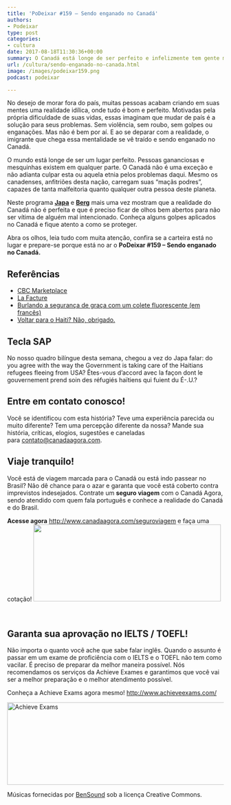 ```yaml
---
title: 'PoDeixar #159 – Sendo enganado no Canadá'
authors:
- Podeixar
type: post
categories:
- cultura
date: 2017-08-18T11:30:36+00:00
summary: O Canadá está longe de ser perfeito e infelizmente tem gente mal intencionada por aqui também. Fique atento e descubra se você está sendo enganado no Canadá
url: /cultura/sendo-enganado-no-canada.html
image: /images/podeixar159.png
podcast: podeixar

---
```

No desejo de morar fora do país, muitas pessoas acabam criando em suas mentes uma realidade idílica, onde tudo é bom e perfeito. Motivadas pela própria dificuldade de suas vidas, essas imaginam que mudar de país é a solução para seus problemas. Sem violência, sem roubo, sem golpes ou enganações. Mas não é bem por aí. E ao se deparar com a realidade, o imigrante que chega essa mentalidade se vê traído e sendo enganado no Canadá.

O mundo está longe de ser um lugar perfeito. Pessoas gananciosas e mesquinhas existem em qualquer parte. O Canadá não é uma exceção e não adianta culpar esta ou aquela etnia pelos problemas daqui. Mesmo os canadenses, anfitriões desta nação, carregam suas &#8220;maçãs podres&#8221;, capazes de tanta malfeitoria quanto qualquer outra pessoa deste planeta.

Neste programa [**Japa**][1] e [**Berg**][2] mais uma vez mostram que a realidade do Canadá não é perfeita e que é preciso ficar de olhos bem abertos para não ser vítima de alguém mal intencionado. Conheça alguns golpes aplicados no Canadá e fique atento a como se proteger.

Abra os olhos, leia tudo com muita atenção, confira se a carteira está no lugar e prepare-se porque está no ar o **PoDeixar #159 &#8211; Sendo enganado no Canadá.**



## Referências

  * <a href="http://www.cbc.ca/marketplace/" target="_blank" rel="noopener">CBC Marketplace</a>
  * <a href="http://ici.radio-canada.ca/tele/la-facture/2016-2017/" target="_blank" rel="noopener">La Facture</a>
  * <a href="https://www.vice.com/fr_ca/article/3dbeew/gilet-fluorescent-bon-plan" target="_blank" rel="noopener">Burlando a segurança de graça com um colete fluorescente (em francês)</a>
  * [Voltar para o Haiti? Não, obrigado.][3]

## Tecla SAP

No nosso quadro bilíngue desta semana, chegou a vez do Japa falar: do you agree with the way the Government is taking care of the Haitians refugees fleeing from USA? Êtes-vous d&#8217;accord avec la façon dont le gouvernement prend soin des réfugiés haïtiens qui fuient du É-.U.?

## Entre em contato conosco!

Você se identificou com esta história? Teve uma experiência parecida ou muito diferente? Tem uma percepção diferente da nossa? Mande sua história, críticas, elogios, sugestões e caneladas para <contato@canadaagora.com>.

## Viaje tranquilo!

Você está de viagem marcada para o Canadá ou está indo passear no Brasil? Não dê chance para o azar e garanta que você está coberto contra imprevistos indesejados. Contrate um **seguro viagem** com o Canadá Agora, sendo atendido com quem fala português e conhece a realidade do Canadá e do Brasil.

**Acesse agora** <http://www.canadaagora.com/seguroviagem> e faça uma cotação!
[<img class="aligncenter size-full wp-image-7837" src="https://www.canadaagora.com/wp-content/uploads/seguro-viagem-logo.png" alt="" width="436" height="179" />][4]

&nbsp;

## Garanta sua aprovação no IELTS / TOEFL!

Não importa o quanto você ache que sabe falar inglês. Quando o assunto é passar em um exame de proficiência com o IELTS e o TOEFL não tem como vacilar. É preciso de preparar da melhor maneira possível. Nós recomendamos os serviços da Achieve Exames e garantimos que você vai ser a melhor preparação e o melhor atendimento possível.

Conheça a Achieve Exams agora mesmo! <a href="http://www.achieveexams.com/" target="_blank" rel="noopener noreferrer">http://www.achieveexams.com/</a>

<a href="http://www.achieveexams.com/" target="_blank" rel="noopener"><img class="aligncenter size-full wp-image-9156" src="https://www.canadaagora.com/wp-content/uploads/achieve-exams.png" alt="Achieve Exams" width="892" height="192" srcset="https://www.canadaagora.com/wp-content/uploads/achieve-exams.png 892w, https://www.canadaagora.com/wp-content/uploads/achieve-exams-470x101.png 470w, https://www.canadaagora.com/wp-content/uploads/achieve-exams-364x78.png 364w, https://www.canadaagora.com/wp-content/uploads/achieve-exams-758x163.png 758w, https://www.canadaagora.com/wp-content/uploads/achieve-exams-608x131.png 608w" sizes="(max-width: 892px) 100vw, 892px" /></a>

Músicas fornecidas por <a href="http://www.bensound.com/" target="_blank" rel="noopener noreferrer">BenSound</a> sob a licença Creative Commons.

 [1]: https://www.canadaagora.com/japa
 [2]: https://www.canadaagora.com/berg
 [3]: https://www.canadaagora.com/noticias/voltar-para-o-haiti-nao-obrigado.html
 [4]: http://www.canadaagora.com/seguroviagem